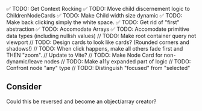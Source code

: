 ✅ TODO: Get Context Rocking
✅ TODO: Move child discernement logic to ChildrenNodeCards
✅ TODO: Make Child width size dynamic
✅ TODO: Make back clicking simply the white space.
✅ TODO: Get rid of "first" abstraction
✅ TODO: Accomodate Arrays
✅ TODO: Accomodate primitive data types (including nullish values)
// TODO: Make root container query not viewport
// TODO: Design cards to look like cards? (Rounded corners and shadows!)
// TODO: When click happens, make all others fade first and THEN "zoom".
// Update to Vite?
// TODO: Make Node Card for non-dynamic/leave nodes
// TODO: Make a11y expanded part of logic
// TODO: Confront node "any" type
// TODO: Distinguish "focused" from "selected"

## Consider

Could this be reversed and become an object/array creator?
